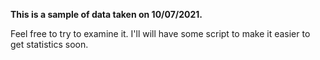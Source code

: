 **This is a sample of data taken on 10/07/2021.**

Feel free to try to examine it. I'll will have some script to make it easier to get statistics soon.
